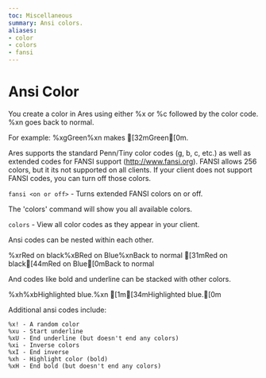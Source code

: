 ```yaml
---
toc: Miscellaneous
summary: Ansi colors.
aliases:
- color
- colors
- fansi
---
```

# Ansi Color
You create a color in Ares using either %x or %c followed by the color code.  %xn goes back to normal.  

For example: %xgGreen%xn makes [32mGreen[0m.  

Ares supports the standard Penn/Tiny color codes (g, b, c, etc.) as well as extended codes for FANSI support (http://www.fansi.org).  FANSI allows 256 colors, but it its not supported on all clients.  If your client does not support FANSI codes, you can turn off those colors.

`fansi <on or off>` - Turns extended FANSI colors on or off.

The 'colors' command will show you all available colors.

`colors` - View all color codes as they appear in your client.

Ansi codes can be nested within each other.

  %xrRed on black%xBRed on Blue%xnBack to normal
  [31mRed on black[44mRed on Blue[0mBack to normal

And codes like bold and underline can be stacked with other colors.

  %xh%xbHighlighted blue.%xn
  [1m[34mHighlighted blue.[0m

Additional ansi codes include:

    %x! - A random color
    %xu - Start underline
    %xU - End underline (but doesn't end any colors)
    %xi - Inverse colors
    %xI - End inverse
    %xh - Highlight color (bold)
    %xH - End bold (but doesn't end any colors)